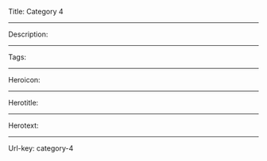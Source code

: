 Title: Category 4

----

Description:

----

Tags:

----

Heroicon:

----

Herotitle:

----

Herotext:

----

Url-key: category-4
